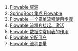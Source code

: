 1. [Flowable 资源][01]
1. [SpringBoot 集成 Flowable][02]
1. [Flowable 一个简单流程使用步骤][03]
1. [Flowable 流程的挂起、激活][04]
1. [Flowable 数据库常用表的作用][05]
1. [Flowable 分配用户][06]
1. [Flowable 流程变量][07]




[01]: https://fgq233.github.io/md/workflow/flowable01
[02]: https://fgq233.github.io/md/workflow/flowable02
[03]: https://fgq233.github.io/md/workflow/flowable03
[04]: https://fgq233.github.io/md/workflow/flowable04
[05]: https://fgq233.github.io/md/workflow/flowable05
[06]: https://fgq233.github.io/md/workflow/flowable06
[07]: https://fgq233.github.io/md/workflow/flowable07
[08]: https://fgq233.github.io/md/workflow/flowable08


